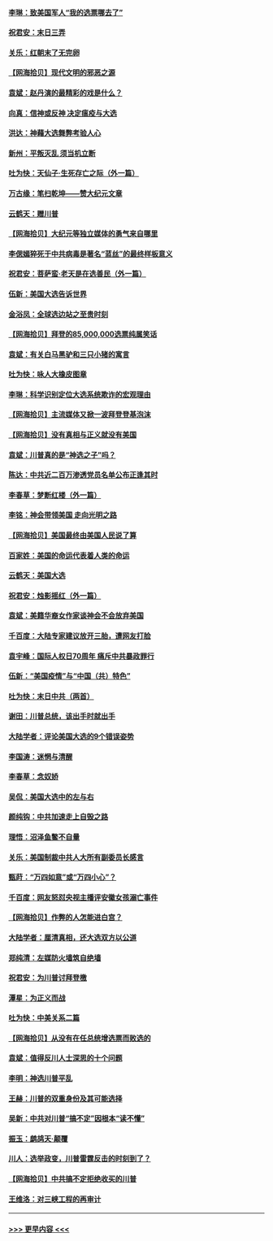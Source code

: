 #### [李琳：致美国军人“我的选票哪去了”](../pages/nsc993/n12635351.md?t=12220902) 
#### [祝君安：末日三弄](../pages/nsc993/n12635324.md?t=12220902) 
#### [关乐：红朝末了无完卵](../pages/nsc993/n12635315.md?t=12220902) 
#### [【网海拾贝】现代文明的邪恶之源](../pages/nsc993/n12634425.md?t=12220902) 
#### [袁斌：赵丹演的最精彩的戏是什么？](../pages/nsc993/n12633316.md?t=12220902) 
#### [向真：信神或反神 决定瘟疫与大选](../pages/nsc993/n12632710.md?t=12220902) 
#### [洪达：神藉大选舞弊考验人心](../pages/nsc993/n12631962.md?t=12220902) 
#### [新州：平叛灭乱  须当机立断](../pages/nsc993/n12631946.md?t=12220902) 
#### [吐为快：天仙子‧生死存亡之际（外一篇）](../pages/nsc993/n12631927.md?t=12220902) 
#### [万古缘：笔扫乾坤——赞大纪元文章](../pages/nsc993/n12631922.md?t=12220902) 
#### [云鹤天：赠川普](../pages/nsc993/n12631823.md?t=12220902) 
#### [【网海拾贝】大纪元等独立媒体的勇气来自哪里](../pages/nsc993/n12629961.md?t=12220902) 
#### [李偲嫣猝死于中共病毒是著名“蓝丝”的最终样板意义](../pages/nsc993/n12628812.md?t=12220902) 
#### [祝君安：菩萨蛮·老天是在选善民（外一篇）](../pages/nsc993/n12628793.md?t=12220902) 
#### [伍新：美国大选告诉世界](../pages/nsc993/n12628768.md?t=12220902) 
#### [金浴凤：全球选边站之至贵时刻](../pages/nsc993/n12627318.md?t=12220902) 
#### [【网海拾贝】拜登的85,000,000选票纯属笑话](../pages/nsc993/n12626569.md?t=12220902) 
#### [袁斌：有关白马黑驴和三只小猪的寓言](../pages/nsc993/n12626198.md?t=12220902) 
#### [吐为快：咏人大橡皮图章](../pages/nsc993/n12624470.md?t=12220902) 
#### [李琳：科学识别定位大选系统欺诈的宏观理由](../pages/nsc993/n12624340.md?t=12220902) 
#### [【网海拾贝】主流媒体又掀一波拜登登基泡沫](../pages/nsc993/n12624000.md?t=12220902) 
#### [【网海拾贝】没有真相与正义就没有美国](../pages/nsc993/n12621885.md?t=12220902) 
#### [袁斌：川普真的是“神选之子”吗？](../pages/nsc993/n12621749.md?t=12220902) 
#### [陈达：中共近二百万渗透党员名单公布正逢其时](../pages/nsc993/n12620870.md?t=12220902) 
#### [李春草：梦断红楼（外一篇）](../pages/nsc993/n12619122.md?t=12220902) 
#### [李铭：神会带领美国 走向光明之路](../pages/nsc993/n12618584.md?t=12220902) 
#### [【网海拾贝】美国最终由美国人民说了算](../pages/nsc993/n12617255.md?t=12220902) 
#### [百家姓：美国的命运代表着人类的命运](../pages/nsc993/n12615838.md?t=12220902) 
#### [云鹤天：美国大选](../pages/nsc993/n12615994.md?t=12220902) 
#### [祝君安：烛影摇红（外一篇）](../pages/nsc993/n12615975.md?t=12220902) 
#### [袁斌：美籍华裔女作家谈神会不会放弃美国](../pages/nsc993/n12615263.md?t=12220902) 
#### [千百度：大陆专家建议放开三胎，遭网友打脸](../pages/nsc993/n12614456.md?t=12220902) 
#### [袁宇峰：国际人权日70周年 痛斥中共暴政罪行](../pages/nsc993/n12611965.md?t=12220902) 
#### [伍新：“美国疫情”与“中国（共）特色”](../pages/nsc993/n12611463.md?t=12220902) 
#### [吐为快：末日中共（两首）](../pages/nsc993/n12611461.md?t=12220902) 
#### [谢田：川普总统，该出手时就出手](../pages/nsc993/n12610905.md?t=12220902) 
#### [大陆学者：评论美国大选的9个错误姿势](../pages/nsc993/n12609586.md?t=12220902) 
#### [李国涛：迷惘与清醒](../pages/nsc993/n12607532.md?t=12220902) 
#### [李春草：念奴娇](../pages/nsc993/n12607083.md?t=12220902) 
#### [吴侃：美国大选中的左与右](../pages/nsc993/n12607054.md?t=12220902) 
#### [颜纯钩：中共加速走上自毁之路](../pages/nsc993/n12606473.md?t=12220902) 
#### [理悟：沼泽鱼鳖不自量](../pages/nsc993/n12606454.md?t=12220902) 
#### [关乐：美国制裁中共人大所有副委员长感言](../pages/nsc993/n12606442.md?t=12220902) 
#### [甄莳：“万四如意”或“万四小心”？](../pages/nsc993/n12606091.md?t=12220902) 
#### [千百度：网友怒怼央视主播评安徽女孩溺亡事件](../pages/nsc993/n12605370.md?t=12220902) 
#### [【网海拾贝】作弊的人怎能进白宫？](../pages/nsc993/n12603546.md?t=12220902) 
#### [大陆学者：厘清真相，还大选双方以公道](../pages/nsc993/n12603475.md?t=12220902) 
#### [郑纯清：左媒防火墙筑自绝墙](../pages/nsc993/n12602226.md?t=12220902) 
#### [祝君安：为川普讨拜登檄](../pages/nsc993/n12602199.md?t=12220902) 
#### [潭星：为正义而战](../pages/nsc993/n12600926.md?t=12220902) 
#### [吐为快：中美关系二篇](../pages/nsc993/n12600908.md?t=12220902) 
#### [【网海拾贝】从没有在任总统增选票而败选的](../pages/nsc993/n12600435.md?t=12220902) 
#### [袁斌：值得反川人士深思的十个问题](../pages/nsc993/n12600332.md?t=12220902) 
#### [李明：神选川普平乱](../pages/nsc993/n12599751.md?t=12220902) 
#### [王赫：川普的双重身份及其可能选择](../pages/nsc993/n12599723.md?t=12220902) 
#### [吴新：中共对川普“搞不定”因根本“读不懂”](../pages/nsc993/n12599502.md?t=12220902) 
#### [振玉：鹧鸪天‧颠覆](../pages/nsc993/n12599494.md?t=12220902) 
#### [川人：选举政变，川普雷霆反击的时刻到了？](../pages/nsc993/n12599291.md?t=12220902) 
#### [【网海拾贝】中共搞不定拒绝收买的川普](../pages/nsc993/n12598955.md?t=12220902) 
#### [王维洛：对三峡工程的再审计](../pages/nsc993/n12598436.md?t=12220902) 

----
#### [ >>> 更早内容 <<< ](../indexes/nsc993-earlier.md)
